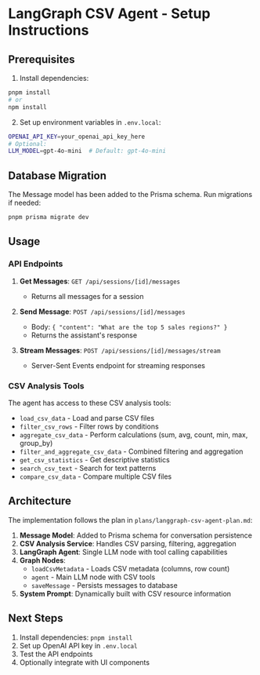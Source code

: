 # LangGraph CSV Agent - Setup Instructions

## Prerequisites

1. Install dependencies:

```bash
pnpm install
# or
npm install
```

2. Set up environment variables in `.env.local`:

```bash
OPENAI_API_KEY=your_openai_api_key_here
# Optional:
LLM_MODEL=gpt-4o-mini  # Default: gpt-4o-mini
```

## Database Migration

The Message model has been added to the Prisma schema. Run migrations if needed:

```bash
pnpm prisma migrate dev
```

## Usage

### API Endpoints

1. **Get Messages**: `GET /api/sessions/[id]/messages`

   - Returns all messages for a session

2. **Send Message**: `POST /api/sessions/[id]/messages`

   - Body: `{ "content": "What are the top 5 sales regions?" }`
   - Returns the assistant's response

3. **Stream Messages**: `POST /api/sessions/[id]/messages/stream`
   - Server-Sent Events endpoint for streaming responses

### CSV Analysis Tools

The agent has access to these CSV analysis tools:

- `load_csv_data` - Load and parse CSV files
- `filter_csv_rows` - Filter rows by conditions
- `aggregate_csv_data` - Perform calculations (sum, avg, count, min, max, group_by)
- `filter_and_aggregate_csv_data` - Combined filtering and aggregation
- `get_csv_statistics` - Get descriptive statistics
- `search_csv_text` - Search for text patterns
- `compare_csv_data` - Compare multiple CSV files

## Architecture

The implementation follows the plan in `plans/langgraph-csv-agent-plan.md`:

1. **Message Model**: Added to Prisma schema for conversation persistence
2. **CSV Analysis Service**: Handles CSV parsing, filtering, aggregation
3. **LangGraph Agent**: Single LLM node with tool calling capabilities
4. **Graph Nodes**:
   - `loadCsvMetadata` - Loads CSV metadata (columns, row count)
   - `agent` - Main LLM node with CSV tools
   - `saveMessage` - Persists messages to database
5. **System Prompt**: Dynamically built with CSV resource information

## Next Steps

1. Install dependencies: `pnpm install`
2. Set up OpenAI API key in `.env.local`
3. Test the API endpoints
4. Optionally integrate with UI components
